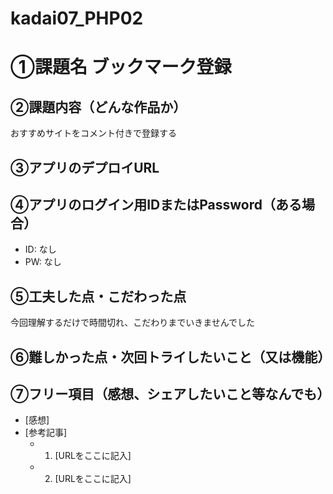 # kadai07_PHP02
# ①課題名 ブックマーク登録
## ②課題内容（どんな作品か）
おすすめサイトをコメント付きで登録する
## ③アプリのデプロイURL
## ④アプリのログイン用IDまたはPassword（ある場合）
- ID: なし
- PW: なし
## ⑤工夫した点・こだわった点
今回理解するだけで時間切れ、こだわりまでいきませんでした
## ⑥難しかった点・次回トライしたいこと（又は機能）

## ⑦フリー項目（感想、シェアしたいこと等なんでも）
- [感想]
- [参考記事]
  - 1. [URLをここに記入]
  - 2. [URLをここに記入]
